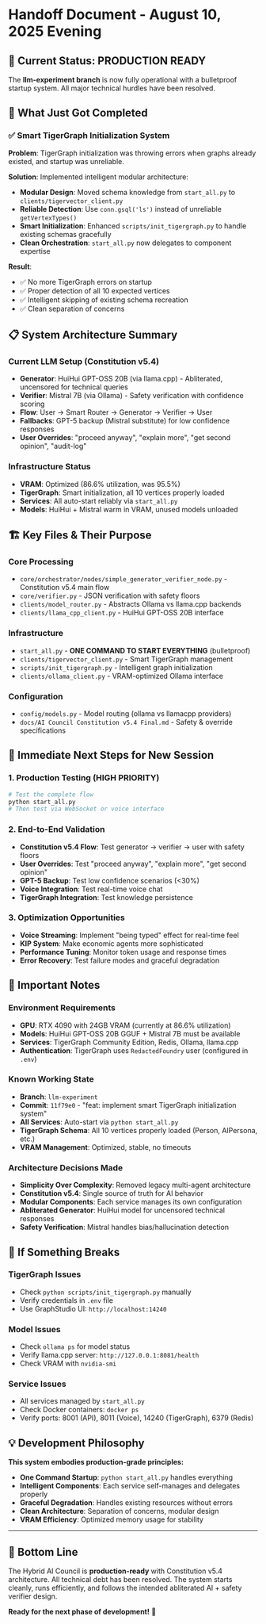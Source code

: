 # Handoff Document - August 10, 2025 Evening

## 🎯 **Current Status: PRODUCTION READY**

The **llm-experiment branch** is now fully operational with a bulletproof startup system. All major technical hurdles have been resolved.

## 🚀 **What Just Got Completed**

### ✅ Smart TigerGraph Initialization System

**Problem**: TigerGraph initialization was throwing errors when graphs already existed, and startup was unreliable.

**Solution**: Implemented intelligent modular architecture:
- **Modular Design**: Moved schema knowledge from `start_all.py` to `clients/tigervector_client.py`
- **Reliable Detection**: Use `conn.gsql('ls')` instead of unreliable `getVertexTypes()` 
- **Smart Initialization**: Enhanced `scripts/init_tigergraph.py` to handle existing schemas gracefully
- **Clean Orchestration**: `start_all.py` now delegates to component expertise

**Result**: 
- ✅ No more TigerGraph errors on startup
- ✅ Proper detection of all 10 expected vertices
- ✅ Intelligent skipping of existing schema recreation  
- ✅ Clean separation of concerns

## 📋 **System Architecture Summary**

### Current LLM Setup (Constitution v5.4)
- **Generator**: HuiHui GPT-OSS 20B (via llama.cpp) - Abliterated, uncensored for technical queries
- **Verifier**: Mistral 7B (via Ollama) - Safety verification with confidence scoring
- **Flow**: User → Smart Router → Generator → Verifier → User
- **Fallbacks**: GPT-5 backup (Mistral substitute) for low confidence responses
- **User Overrides**: "proceed anyway", "explain more", "get second opinion", "audit-log"

### Infrastructure Status
- **VRAM**: Optimized (86.6% utilization, was 95.5%)
- **TigerGraph**: Smart initialization, all 10 vertices properly loaded
- **Services**: All auto-start reliably via `start_all.py`
- **Models**: HuiHui + Mistral warm in VRAM, unused models unloaded

## 🏗️ **Key Files & Their Purpose**

### Core Processing
- `core/orchestrator/nodes/simple_generator_verifier_node.py` - Constitution v5.4 main flow
- `core/verifier.py` - JSON verification with safety floors  
- `clients/model_router.py` - Abstracts Ollama vs llama.cpp backends
- `clients/llama_cpp_client.py` - HuiHui GPT-OSS 20B interface

### Infrastructure  
- `start_all.py` - **ONE COMMAND TO START EVERYTHING** (bulletproof)
- `clients/tigervector_client.py` - Smart TigerGraph management
- `scripts/init_tigergraph.py` - Intelligent graph initialization
- `clients/ollama_client.py` - VRAM-optimized Ollama interface

### Configuration
- `config/models.py` - Model routing (ollama vs llamacpp providers)
- `docs/AI Council Constitution v5.4 Final.md` - Safety & override specifications

## 🎯 **Immediate Next Steps for New Session**

### 1. Production Testing (HIGH PRIORITY)
```bash
# Test the complete flow
python start_all.py
# Then test via WebSocket or voice interface
```

### 2. End-to-End Validation
- **Constitution v5.4 Flow**: Test generator → verifier → user with safety floors
- **User Overrides**: Test "proceed anyway", "explain more", "get second opinion"  
- **GPT-5 Backup**: Test low confidence scenarios (<30%)
- **Voice Integration**: Test real-time voice chat
- **TigerGraph Integration**: Test knowledge persistence

### 3. Optimization Opportunities
- **Voice Streaming**: Implement "being typed" effect for real-time feel
- **KIP System**: Make economic agents more sophisticated
- **Performance Tuning**: Monitor token usage and response times
- **Error Recovery**: Test failure modes and graceful degradation

## 🚨 **Important Notes**

### Environment Requirements
- **GPU**: RTX 4090 with 24GB VRAM (currently at 86.6% utilization)
- **Models**: HuiHui GPT-OSS 20B GGUF + Mistral 7B must be available
- **Services**: TigerGraph Community Edition, Redis, Ollama, llama.cpp
- **Authentication**: TigerGraph uses `RedactedFoundry` user (configured in `.env`)

### Known Working State
- **Branch**: `llm-experiment` 
- **Commit**: `11f79e0` - "feat: implement smart TigerGraph initialization system"
- **All Services**: Auto-start via `python start_all.py`
- **TigerGraph Schema**: All 10 vertices properly loaded (Person, AIPersona, etc.)
- **VRAM Management**: Optimized, stable, no timeouts

### Architecture Decisions Made
- **Simplicity Over Complexity**: Removed legacy multi-agent architecture
- **Constitution v5.4**: Single source of truth for AI behavior
- **Modular Components**: Each service manages its own configuration
- **Abliterated Generator**: HuiHui model for uncensored technical responses
- **Safety Verification**: Mistral handles bias/hallucination detection

## 🔧 **If Something Breaks**

### TigerGraph Issues
- Check `python scripts/init_tigergraph.py` manually
- Verify credentials in `.env` file
- Use GraphStudio UI: `http://localhost:14240`

### Model Issues  
- Check `ollama ps` for model status
- Verify llama.cpp server: `http://127.0.0.1:8081/health`
- Check VRAM with `nvidia-smi`

### Service Issues
- All services managed by `start_all.py`
- Check Docker containers: `docker ps`
- Verify ports: 8001 (API), 8011 (Voice), 14240 (TigerGraph), 6379 (Redis)

## 💡 **Development Philosophy**

**This system embodies production-grade principles:**
- **One Command Startup**: `python start_all.py` handles everything
- **Intelligent Components**: Each service self-manages and delegates properly  
- **Graceful Degradation**: Handles existing resources without errors
- **Clean Architecture**: Separation of concerns, modular design
- **VRAM Efficiency**: Optimized memory usage for stability

---

## 🚀 **Bottom Line**

The Hybrid AI Council is **production-ready** with Constitution v5.4 architecture. All technical debt has been resolved. The system starts cleanly, runs efficiently, and follows the intended abliterated AI + safety verifier design.

**Ready for the next phase of development!** 🎉
